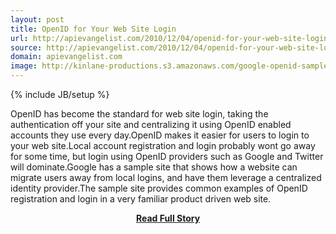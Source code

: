 ```yaml
---
layout: post
title: OpenID for Your Web Site Login
url: http://apievangelist.com/2010/12/04/openid-for-your-web-site-login/
source: http://apievangelist.com/2010/12/04/openid-for-your-web-site-login/
domain: apievangelist.com
image: http://kinlane-productions.s3.amazonaws.com/google-openid-sample-site.jpg
---
```

{% include JB/setup %}<p>OpenID has become the standard for web site login, taking the authentication off your site and centralizing it using OpenID enabled accounts they use every day.OpenID makes it easier for users to login to your web site.Local account registration and login probably wont go away for some time, but login using OpenID providers such as Google and Twitter will dominate.Google has a sample site that shows how a website can migrate users away from local logins, and have them leverage a centralized identity provider.The sample site provides common examples of OpenID registration and login in a very familiar product driven web site.</p>
<center><p><a href="http://apievangelist.com/2010/12/04/openid-for-your-web-site-login/" style='padding:25px; font-sze:18px; font-weight: bold;'>Read Full Story</a></p></center>
